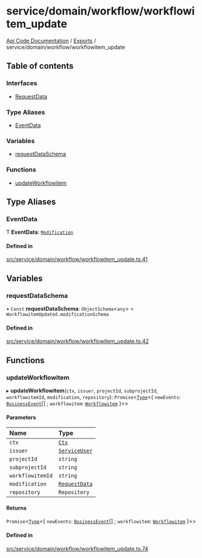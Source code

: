 # service/domain/workflow/workflowitem\_update
 
[Api Code Documentation](../README.md) / [Exports](../modules.md) / service/domain/workflow/workflowitem\_update

## Table of contents

### Interfaces

- [RequestData](../interfaces/service_domain_workflow_workflowitem_update.RequestData.md)

### Type Aliases

- [EventData](service_domain_workflow_workflowitem_update.md#eventdata)

### Variables

- [requestDataSchema](service_domain_workflow_workflowitem_update.md#requestdataschema)

### Functions

- [updateWorkflowitem](service_domain_workflow_workflowitem_update.md#updateworkflowitem)

## Type Aliases

### EventData

Ƭ **EventData**: [`Modification`](../interfaces/service_domain_workflow_workflowitem_updated.Modification.md)

#### Defined in

[src/service/domain/workflow/workflowitem_update.ts:41](https://github.com/openkfw/TruBudget/blob/2e43ea7/api/src/service/domain/workflow/workflowitem_update.ts#L41)

## Variables

### requestDataSchema

• `Const` **requestDataSchema**: `ObjectSchema`\<`any`\> = `WorkflowitemUpdated.modificationSchema`

#### Defined in

[src/service/domain/workflow/workflowitem_update.ts:42](https://github.com/openkfw/TruBudget/blob/2e43ea7/api/src/service/domain/workflow/workflowitem_update.ts#L42)

## Functions

### updateWorkflowitem

▸ **updateWorkflowitem**(`ctx`, `issuer`, `projectId`, `subprojectId`, `workflowitemId`, `modification`, `repository`): `Promise`\<[`Type`](result.md#type)\<\{ `newEvents`: [`BusinessEvent`](service_domain_business_event.md#businessevent)[] ; `workflowitem`: [`Workflowitem`](../interfaces/service_domain_workflow_workflowitem.Workflowitem.md)  }\>\>

#### Parameters

| Name | Type |
| :------ | :------ |
| `ctx` | [`Ctx`](../interfaces/lib_ctx.Ctx.md) |
| `issuer` | [`ServiceUser`](../interfaces/service_domain_organization_service_user.ServiceUser.md) |
| `projectId` | `string` |
| `subprojectId` | `string` |
| `workflowitemId` | `string` |
| `modification` | [`RequestData`](../interfaces/service_domain_workflow_workflowitem_update.RequestData.md) |
| `repository` | `Repository` |

#### Returns

`Promise`\<[`Type`](result.md#type)\<\{ `newEvents`: [`BusinessEvent`](service_domain_business_event.md#businessevent)[] ; `workflowitem`: [`Workflowitem`](../interfaces/service_domain_workflow_workflowitem.Workflowitem.md)  }\>\>

#### Defined in

[src/service/domain/workflow/workflowitem_update.ts:74](https://github.com/openkfw/TruBudget/blob/2e43ea7/api/src/service/domain/workflow/workflowitem_update.ts#L74)
